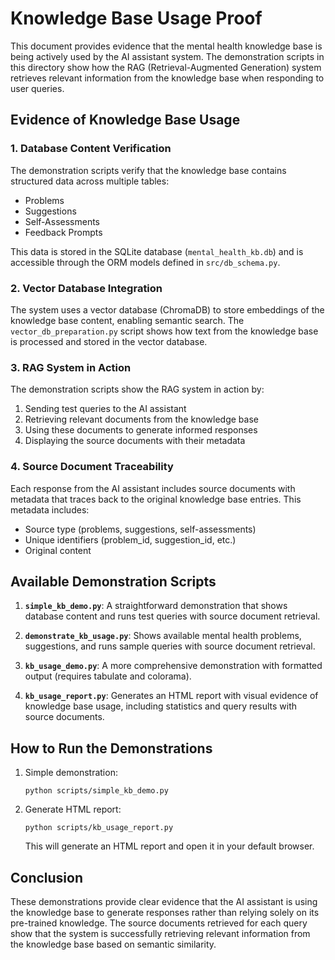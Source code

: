 # Knowledge Base Usage Proof

This document provides evidence that the mental health knowledge base is being actively used by the AI assistant system. The demonstration scripts in this directory show how the RAG (Retrieval-Augmented Generation) system retrieves relevant information from the knowledge base when responding to user queries.

## Evidence of Knowledge Base Usage

### 1. Database Content Verification

The demonstration scripts verify that the knowledge base contains structured data across multiple tables:
- Problems
- Suggestions
- Self-Assessments
- Feedback Prompts

This data is stored in the SQLite database (`mental_health_kb.db`) and is accessible through the ORM models defined in `src/db_schema.py`.

### 2. Vector Database Integration

The system uses a vector database (ChromaDB) to store embeddings of the knowledge base content, enabling semantic search. The `vector_db_preparation.py` script shows how text from the knowledge base is processed and stored in the vector database.

### 3. RAG System in Action

The demonstration scripts show the RAG system in action by:
1. Sending test queries to the AI assistant
2. Retrieving relevant documents from the knowledge base
3. Using these documents to generate informed responses
4. Displaying the source documents with their metadata

### 4. Source Document Traceability

Each response from the AI assistant includes source documents with metadata that traces back to the original knowledge base entries. This metadata includes:
- Source type (problems, suggestions, self-assessments)
- Unique identifiers (problem_id, suggestion_id, etc.)
- Original content

## Available Demonstration Scripts

1. **`simple_kb_demo.py`**: A straightforward demonstration that shows database content and runs test queries with source document retrieval.

2. **`demonstrate_kb_usage.py`**: Shows available mental health problems, suggestions, and runs sample queries with source document retrieval.

3. **`kb_usage_demo.py`**: A more comprehensive demonstration with formatted output (requires tabulate and colorama).

4. **`kb_usage_report.py`**: Generates an HTML report with visual evidence of knowledge base usage, including statistics and query results with source documents.

## How to Run the Demonstrations

1. Simple demonstration:
   ```
   python scripts/simple_kb_demo.py
   ```

2. Generate HTML report:
   ```
   python scripts/kb_usage_report.py
   ```
   This will generate an HTML report and open it in your default browser.

## Conclusion

These demonstrations provide clear evidence that the AI assistant is using the knowledge base to generate responses rather than relying solely on its pre-trained knowledge. The source documents retrieved for each query show that the system is successfully retrieving relevant information from the knowledge base based on semantic similarity.